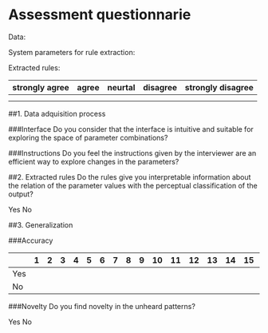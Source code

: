 # Assessment questionnarie
Data:

System parameters for rule extraction:


Extracted rules:

|strongly agree|agree|neurtal|disagree|strongly disagree|
|--------------|-----|-------|--------|-----------------|
|              |     |       |        |                 |
|              |     |       |        |                 |
##1. Data adquisition process

###Interface
Do you consider that the interface is intuitive and suitable for exploring the space of parameter combinations?

###Instructions
Do you feel the instructions given by the interviewer are an efficient way to explore changes in the parameters?



##2. Extracted rules
Do the rules give you interpretable information about the relation of the parameter values with the perceptual classification of the output?

Yes     No

##3. Generalization

###Accuracy

|   |1  |2  | 3 |4  |5  |6  |7  |8  |9  |10 |11 |12 |13 |14 |15 |16 |17 |18 |19 |20 |
|---|---|---|---|---|---|---|---|---|---|---|---|---|---|---|---|---|---|---|---|---|
|Yes|   |   |   |   |   |   |   |   |   |   |   |   |   |   |   |   |   |   |   |   |
|No |   |   |   |   |   |   |   |   |   |   |   |   |   |   |   |   |   |   |   |   |


###Novelty
Do you find novelty in the unheard patterns?

Yes     No
